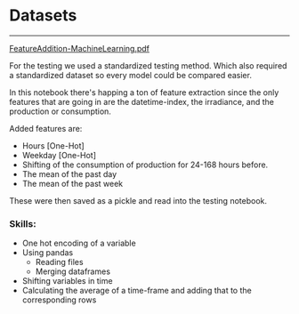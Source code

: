 # Datasets

---

[FeatureAddition-MachineLearning.pdf](Datasets%20e581ab49c64e4a8886f347acd0ecb45c/FeatureAddition-MachineLearning.pdf)

For the testing we used a standardized testing method. Which also required a standardized dataset so every model could be compared easier.

In this notebook there's happing a ton of feature extraction since the only features that are going in are the datetime-index, the irradiance, and the production or consumption.

Added features are:

- Hours [One-Hot]
- Weekday [One-Hot]
- Shifting of the consumption of production for 24-168 hours before.
- The mean of the past day
- The mean of the past week

These were then saved as a pickle and read into the testing notebook.

### Skills:

- One hot encoding of a variable
- Using pandas
    - Reading files
    - Merging dataframes
- Shifting variables in time
- Calculating the average of a time-frame and adding that to the corresponding rows